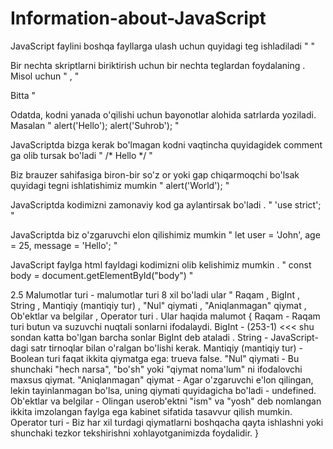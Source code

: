 # Information-about-JavaScript

JavaScript faylini boshqa fayllarga ulash uchun quyidagi teg ishladiladi " <script> "

Agar bizda juda ko'p JavaScript kodi bo'lsa , uni alohida faylga qo'yishimiz mumkin. Misol uchun " <script src="/path/to/script.js"></script> "

Bir nechta skriptlarni biriktirish uchun bir nechta teglardan foydalaning . Misol uchun " <script src="/js/script1.js"></script> , <script src="/js/script2.js"></script> "

Bitta <script>tegda atribut ham, kod ham bo‘lishi mumkin emas.

JavaScript faylni html faylga ulash uchun quyidagi tegni ishlatishingiz kerak bo'ladi " <script src="main.js"></script> "

Odatda, kodni yanada o'qilishi uchun bayonotlar alohida satrlarda yoziladi. Masalan " alert('Hello'); alert('Suhrob'); "

JavaScriptda bizga kerak bo'lmagan kodni vaqtincha quyidagidek comment ga olib tursak bo'ladi " /* Hello */ "

Biz brauzer sahifasiga biron-bir so'z or yoki gap chiqarmoqchi bo'lsak quyidagi tegni ishlatishimiz mumkin " alert('World'); "

JavaScriptda kodimizni zamonaviy kod ga aylantirsak bo'ladi . " 'use strict'; "

JavaScriptda biz o'zgaruvchi elon qilishimiz mumkin " let user = 'John', age = 25, message = 'Hello'; "

JavaScript faylga html fayldagi kodimizni olib kelishimiz mumkin . " const body = document.getElementById("body") "

2.5 Malumotlar turi - malumotlar turi 8 xil bo'ladi ular " Raqam , BigInt , String , Mantiqiy (mantiqiy tur) , "Nul" qiymati , "Aniqlanmagan" qiymat , Ob'ektlar va belgilar , Operator turi . 
Ular haqida malumot {
Raqam - Raqam turi butun va suzuvchi nuqtali sonlarni ifodalaydi.
BigInt - (253-1) <<< shu sondan katta bo'lgan barcha sonlar BigInt deb ataladi .
String - JavaScript-dagi satr tirnoqlar bilan o'ralgan bo'lishi kerak.
Mantiqiy (mantiqiy tur) - Boolean turi faqat ikkita qiymatga ega: trueva false.
"Nul" qiymati - Bu shunchaki "hech narsa", "bo'sh" yoki "qiymat noma'lum" ni ifodalovchi maxsus qiymat.
"Aniqlanmagan" qiymat - Agar o'zgaruvchi e'lon qilingan, lekin tayinlanmagan bo'lsa, uning qiymati quyidagicha bo'ladi - undefined.
Ob'ektlar va belgilar - Olingan userob'ektni "ism" va "yosh" deb nomlangan ikkita imzolangan faylga ega kabinet sifatida tasavvur qilish mumkin.
Operator turi - Biz har xil turdagi qiymatlarni boshqacha qayta ishlashni yoki shunchaki tezkor tekshirishni xohlayotganimizda foydalidir.
}
